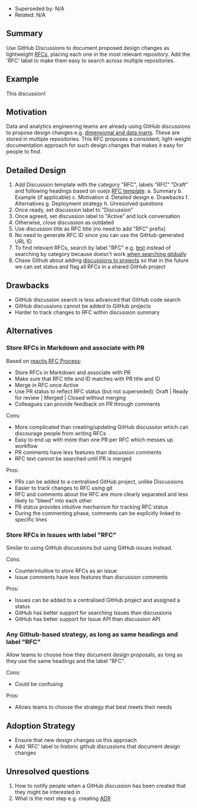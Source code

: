 - Superseded by: N/A
- Related: N/A

## Summary

Use GitHub Discussions to document proposed design changes as lightweight [RFCs](https://leaddev.com/process/thorough-team-guide-rfcs), placing each one in the most relevant repository. Add the 'RFC' label to make them easy to search across multiple repositories.

## Example

This discussion!

## Motivation

Data and analytics engineering teams are already using GitHub discussions to propose design changes e.g. [dimensional and data marts](https://github.com/moj-analytical-services/create-a-derived-table/discussions/1873). These are stored in multiple repositories. This RFC proposes a consistent, light-weight documentation approach for such design changes that makes it easy for people to find.

## Detailed Design

1. Add Discussion template with the category "RFC", labels "RFC" "Draft" and following headings based on vuejs [RFC template](https://github.com/vuejs/rfcs/blob/master/0000-template.md):
  a. Summary
  b. Example (if applicable)
  c. Motivation
  d. Detailed design
  e. Drawbacks
  f. Alternatives
  g. Deployment strategy
  h. Unresolved questions
1. Once ready, set discussion label to "Discussion"
1. Once agreed, set discussion label to "Active" and lock conversation
1. Otherwise, close discussion as outdated
1. Use discussion title as RFC title (no need to add "RFC" prefix)
1. No need to generate RFC ID since you can use the GitHub-generated URL ID
1. To find relevant RFCs, search by label "RFC" e.g. [test](https://github.com/search?q=+test+label%3ARFC++++org%3Amoj-analytical-services+org%3Aministryofjustice+&type=discussions) instead of searching by category because doesn't work [when searching globally](https://github.com/orgs/community/discussions/136763)
1. Chase Github about adding [discussions to projects](https://github.com/orgs/community/discussions/11223) so that in the future we can set status and flag all RFCs in a shared GitHub project

## Drawbacks

- GitHub discussion search is less advanced that GitHub code search 
- GitHub discussions cannot be added to GitHub projects
- Harder to track changes to RFC within discussion summary

## Alternatives

### Store RFCs in Markdown and associate with PR

Based on [reactjs RFC Process](https://github.com/reactjs/rfcs?tab=readme-ov-file#what-the-process-is):
- Store RFCs in Markdown and associate with PR
- Make sure that RFC title and ID matches with PR title and ID
- Merge in RFC once Active
- Use PR status to reflect RFC status (but not superseded): Draft | Ready for review | Merged | Closed without merging
- Colleagues can provide feedback on PR through comments

Cons:
- More complicated than creating/updating GitHub discussion which can discourage people from writing RFCs
- Easy to end up with more than one PR per RFC which messes up workflow
- PR comments have less features than discussion comments
- RFC text cannot be searched until PR is merged

Pros:
- PRs can be added to a centralised GitHub project, unlike Discussions
- Easier to track changes to RFC using git
- RFC and comments about the RFC are more clearly separated and less likely to "bleed" into each other
- PR status provides intuitive mechanism for tracking RFC status
- During the commenting phase, comments can be explicitly linked to specific lines

### Store RFCs in Issues with label "RFC"

Similar to using GitHub discussions but using GitHub issues instead.

Cons:
- Counterintuitive to store RFCs as an issue
- Issue comments have less features than discussion comments

Pros:
- Issues can be added to a centralised GitHub project and assigned a status 
- GitHub has better support for searching Issues than discussions
- GitHub has better support for Issue API than discussion API

### Any Github-based strategy, as long as same headings and label "RFC"

Allow teams to choose how they document design proposals, as long as they use the same headings and the label "RFC". 

Cons:
- Could be confusing

Pros:
- Allows teams to choose the strategy that best meets their needs

## Adoption Strategy

- Ensure that new design changes us this approach
- Add 'RFC' label to historic github discussions that document design changes

## Unresolved questions

1. How to notify people when a GitHub discussion has been created that they might be interested in
2. What is the next step e.g. creating [ADR](https://adr.github.io/)
